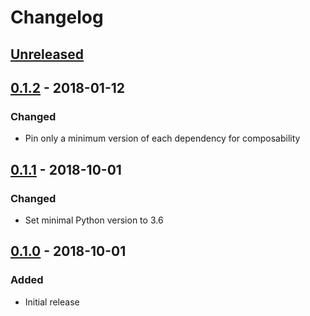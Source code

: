 # Changelog

## [Unreleased][]

[Unreleased]: https://github.com/chaostoolkit/chaosplatform-experiment/compare/0.1.2...HEAD

## [0.1.2][] - 2018-01-12

[0.1.2]: https://github.com/chaostoolkit/chaosplatform-experiment/compare/0.1.1...0.1.2

### Changed

-  Pin only a minimum version of each dependency for composability

## [0.1.1][] - 2018-10-01

[0.1.1]: https://github.com/chaostoolkit/chaosplatform-experiment/compare/0.1.0...0.1.0

### Changed

-   Set minimal Python version to 3.6

## [0.1.0][] - 2018-10-01

[0.1.0]: https://github.com/chaostoolkit/chaosplatform-experiment/tree/0.1.0

### Added

-   Initial release